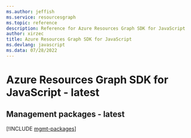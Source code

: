 ```yaml
---
ms.author: jeffish
ms.service: resourcesgraph
ms.topic: reference
description: Reference for Azure Resources Graph SDK for JavaScript
author: xirzec
title: Azure Resources Graph SDK for JavaScript
ms.devlang: javascript
ms.data: 07/28/2022
---
```

# Azure Resources Graph SDK for JavaScript - latest

## Management packages - latest
[!INCLUDE [mgmt-packages](resources-graph-mgmt-index.md)]